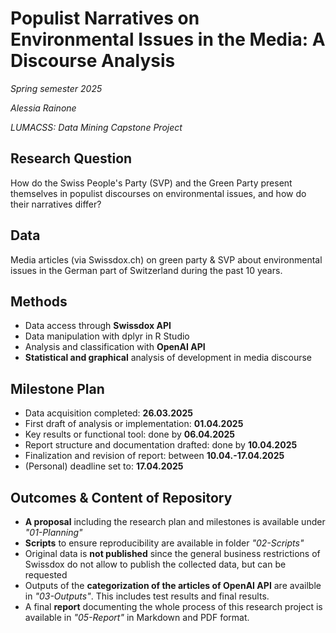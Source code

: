 # Populist Narratives on Environmental Issues in the Media: A Discourse Analysis

*Spring semester 2025*

*Alessia Rainone*

*LUMACSS: Data Mining Capstone Project*

## Research Question
How do the Swiss People's Party (SVP) and the Green Party present themselves in populist discourses on environmental issues, and how do their narratives differ?

## Data
Media articles (via Swissdox.ch) on green party & SVP about environmental issues in the German part of Switzerland during the past 10 years.

## Methods
- Data access through **Swissdox API**
- Data manipulation with dplyr in R Studio
- Analysis and classification with **OpenAI API**
- **Statistical and graphical** analysis of development in media discourse

## Milestone Plan
- Data acquisition completed: **26.03.2025**
- First draft of analysis or implementation: **01.04.2025**
- Key results or functional tool: done by **06.04.2025**
- Report structure and documentation drafted: done by **10.04.2025**
- Finalization and revision of report: between **10.04.-17.04.2025**
- (Personal) deadline set to: **17.04.2025**

## Outcomes & Content of Repository
- **A proposal** including the research plan and milestones is available under *"01-Planning"*
- **Scripts** to ensure reproducibility are available in folder *"02-Scripts"*
- Original data is **not published** since the general business restrictions of Swissdox do not allow to publish the collected data, but can be requested
- Outputs of the **categorization of the articles of OpenAI API** are availble in *"03-Outputs"*. This includes test results and final results.
- A final **report** documenting the whole process of this research project is available in *"05-Report"* in Markdown and PDF format.
